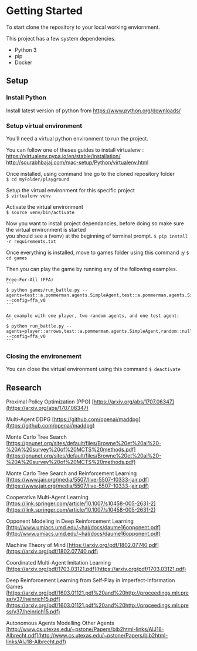 # Getting Started

To start clone the repository to your local working enviornment.

This project has a few system dependencies.

* Python 3
* pip
* Docker

## Setup
  ### Install Python
  Install latest version of python from https://www.python.org/downloads/

  ### Setup virtual environment
  You'll need a virtual python environment to run the project.  

  You can follow one of theses guides to install virtualenv :
  https://virtualenv.pypa.io/en/stable/installation/
  http://sourabhbajaj.com/mac-setup/Python/virtualenv.html

  Once installed, using command line go to the cloned repository folder  
  ```$ cd myFolder/playground```  
    
  Setup the virtual environment for this specific project  
  ```$ virtualenv venv```  
    
  Activate the virtual environment  
  ```$ source venv/bin/activate```  

  Now you want to install project dependancies, before doing so make sure the virtual environment is started  
  you should see a (venv) at the beginning of terminal prompt.
  ```$ pip install -r requirements.txt```

  Once everything is installed, move to games folder using this command :y
  ```$ cd games```

  Then you can play the game by running any of the following examples.

    Free-For-All (FFA)
    ```
    $ python games/run_battle.py --agents=test::a.pommerman.agents.SimpleAgent,test::a.pommerman.agents.SimpleAgent,test::a.pommerman.agents.SimpleAgent,test::a.pommerman.agents.SimpleAgent --config=ffa_v0
    ```

    An example with one player, two random agents, and one test agent:
    ```
    $ python run_battle.py --agents=player::arrows,test::a.pommerman.agents.SimpleAgent,random::null,random::null --config=ffa_v0
    ```

  ### Closing the environement
  You can close the virtual environment using this command
  ```$ deactivate```

## Research
  Proximal Policy Optimization (PPO) [https://arxiv.org/abs/1707.06347](https://arxiv.org/abs/1707.06347)

  Multi-Agent DDPG [https://github.com/openai/maddpg](https://github.com/openai/maddpg)

  Monte Carlo Tree Search [https://gnunet.org/sites/default/files/Browne%20et%20al%20-%20A%20survey%20of%20MCTS%20methods.pdf](https://gnunet.org/sites/default/files/Browne%20et%20al%20-%20A%20survey%20of%20MCTS%20methods.pdf)

  Monte Carlo Tree Search and Reinforcement Learning [https://www.jair.org/media/5507/live-5507-10333-jair.pdf](https://www.jair.org/media/5507/live-5507-10333-jair.pdf)

  Cooperative Multi-Agent Learning [https://link.springer.com/article/10.1007/s10458-005-2631-2](https://link.springer.com/article/10.1007/s10458-005-2631-2)

  Opponent Modeling in Deep Reinforcement Learning [http://www.umiacs.umd.edu/~hal/docs/daume16opponent.pdf](http://www.umiacs.umd.edu/~hal/docs/daume16opponent.pdf)

  Machine Theory of Mind [https://arxiv.org/pdf/1802.07740.pdf](https://arxiv.org/pdf/1802.07740.pdf)

  Coordinated Multi-Agent Imitation Learning [https://arxiv.org/pdf/1703.03121.pdf](https://arxiv.org/pdf/1703.03121.pdf)

  Deep Reinforcement Learning from Self-Play in
  Imperfect-Information Games [https://arxiv.org/pdf/1603.01121.pdf%20and%20http://proceedings.mlr.press/v37/heinrich15.pdf](https://arxiv.org/pdf/1603.01121.pdf%20and%20http://proceedings.mlr.press/v37/heinrich15.pdf)

  Autonomous Agents Modelling Other Agents [http://www.cs.utexas.edu/~pstone/Papers/bib2html-links/AIJ18-Albrecht.pdf](http://www.cs.utexas.edu/~pstone/Papers/bib2html-links/AIJ18-Albrecht.pdf)